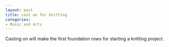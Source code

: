 ```yaml
---
layout: post
title: cast on for knitting
categories:
- Music and Arts
---
```


Casting on will make the first foundation rows for starting a knitting project.
